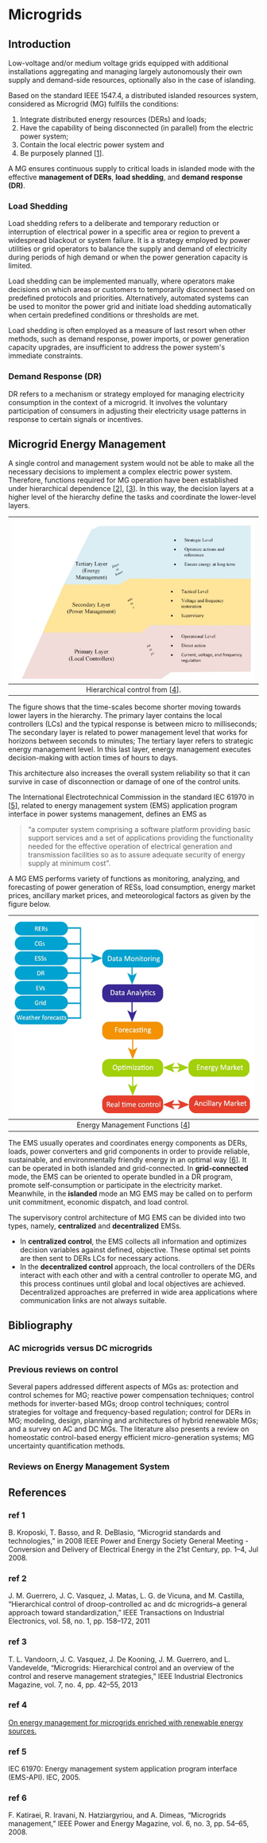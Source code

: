 # Microgrids
## Introduction
Low-voltage and/or medium voltage grids equipped with additional installations aggregating and managing largely autonomously their own supply and demand-side resources, optionally also in the case of islanding.

Based on the standard IEEE 1547.4, a distributed islanded resources system, considered as Microgrid (MG) fulfills the conditions:
1. Integrate distributed energy resources (DERs) and loads;
2. Have the capability of being disconnected (in parallel) from the electric power system;
3. Contain the local electric power system and 
4. Be purposely planned \[[1](#ref-1)\].

A MG ensures continuous supply to critical loads in islanded mode with the effective **management of DERs**, **load shedding**, and **demand response (DR)**.

### **Load Shedding**  
Load shedding refers to a deliberate and temporary reduction or interruption of electrical power in a specific area or region to prevent a widespread blackout or system failure. It is a strategy employed by power utilities or grid operators to balance the supply and demand of electricity during periods of high demand or when the power generation capacity is limited.

Load shedding can be implemented manually, where operators make decisions on which areas or customers to temporarily disconnect based on predefined protocols and priorities. Alternatively, automated systems can be used to monitor the power grid and initiate load shedding automatically when certain predefined conditions or thresholds are met.

Load shedding is often employed as a measure of last resort when other methods, such as demand response, power imports, or power generation capacity upgrades, are insufficient to address the power system's immediate constraints.

### **Demand Response (DR)**
DR refers to a mechanism or strategy employed for managing electricity consumption in the context of a microgrid. It involves the voluntary participation of consumers in adjusting their electricity usage patterns in response to certain signals or incentives.

## Microgrid Energy Management
A single control and management system would not be able to make all the necessary decisions to implement a complex electric power system. Therefore, functions required for MG operation have been established under hierarchical dependence \[[2](#ref-2)\], \[[3](#ref-3)\]. In this way, the decision layers at a higher level of the hierarchy define the tasks and coordinate the lower-level layers.

|![Hierarchical control](./images/hierarchical_control.jpg "Hierarchical control")|
|:-:|
|Hierarchical control from \[[4](#ref-4)\].|

The figure shows that the time-scales become shorter moving towards lower layers in the hierarchy. The primary layer contains the local controllers (LCs) and the typical response is between micro to milliseconds; The secondary layer is related to power management level that works for horizons between seconds to minutes; The tertiary layer refers to strategic energy management level. In this last layer, energy management executes decision-making with action times of hours to days. 

This architecture also increases the overall system reliability so that it can survive in case of disconnection or damage of one of the control units.

The International Electrotechnical Commission in the standard IEC 61970 in \[[5](#ref-5)\], related to  energy management system (EMS) application program interface in power systems management, defines an EMS as 
>“a computer system comprising a software platform providing basic support services and a set of applications providing the functionality needed for the effective operation of electrical generation and transmission facilities so as to assure adequate security of energy supply at minimum cost”.

A MG EMS performs variety of functions as monitoring, analyzing, and forecasting of power generation of RESs, load consumption, energy market prices, ancillary market prices, and meteorological factors as given by the figure below.

|![Energy Management Functions](./images/energy_management_blocks.PNG "Energy Management Functions.")|
|:-:|
|Energy Management Functions \[[4](#ref-4)\]|

The EMS usually operates and coordinates energy components as DERs, loads, power converters and grid components in order to provide reliable, sustainable, and environmentally friendly energy in an optimal way \[[6](#ref-6)\]. It can be operated in both islanded and grid-connected. In **grid-connected** mode, the EMS can
be oriented to operate bundled in a DR program, promote self-consumption
or participate in the electricity market. Meanwhile, in the **islanded** mode an
MG EMS may be called on to perform unit commitment, economic dispatch,
and load control.

The supervisory control architecture of MG EMS can be divided into two types, namely, **centralized** and **decentralized** EMSs.

* In **centralized control**, the EMS collects all information and optimizes decision variables against defined, objective. These optimal set points are then sent to DERs LCs for necessary actions.
* In the **decentralized control** approach, the local controllers of the DERs interact with each other and with a central controller to operate MG, and this process continues until global and local objectives are achieved. Decentralized approaches are preferred in wide area applications
where communication links are not always suitable.

## Bibliography
### AC microgrids versus DC microgrids

### Previous reviews on control
Several papers addressed different aspects of MGs as: protection and control schemes for MG; reactive power compensation techniques; control methods for inverter-based MGs; droop control techniques; control strategies for voltage and frequency-based regulation; control for DERs in MG; modeling, design, planning and architectures of hybrid renewable MGs; and a survey on AC and DC MGs. The literature also presents a review on homeostatic control-based energy efficient micro-generation systems; MG uncertainty quantification methods. 

### Reviews on Energy Management System

## References
### ref 1 
B. Kroposki, T. Basso, and R. DeBlasio, “Microgrid standards and technologies,” in 2008 IEEE Power and Energy Society General Meeting - Conversion and Delivery of Electrical Energy in the 21st Century, pp. 1–4, Jul 2008.

### ref 2
J. M. Guerrero, J. C. Vasquez, J. Matas, L. G. de Vicuna, and M. Castilla,
“Hierarchical control of droop-controlled ac and dc microgrids–a general approach toward standardization,” IEEE Transactions on Industrial Electronics, vol. 58, no. 1, pp. 158–172, 2011

### ref 3
T. L. Vandoorn, J. C. Vasquez, J. De Kooning, J. M. Guerrero, and
L. Vandevelde, “Microgrids: Hierarchical control and an overview of the control and reserve management strategies,” IEEE Industrial Electronics Magazine, vol. 7, no. 4, pp. 42–55, 2013

### ref 4
[On energy management for microgrids enriched with renewable energy sources.](/These-On-energy-management-optimization-for-microgrids-enriched-with-renewable-energy-sources-2020-ZIA_Muhammad_Fahad.pdf)

### ref 5
IEC 61970: Energy management system application program interface (EMS-API). IEC, 2005.

### ref 6
F. Katiraei, R. Iravani, N. Hatziargyriou, and A. Dimeas, “Microgrids management,” IEEE Power and Energy Magazine, vol. 6, no. 3, pp. 54–65, 2008.